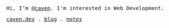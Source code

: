 <p align="left">
  <samp>Hi, I’m <a href="https://github.com/cavendev">@caven</a>. I'm interested in Web Development. </samp>
</p>
<p align="left">
  <samp>
    <a href="https://caven.dev">caven.dev</a> .
    <a href="https://blog.caven.dev">blog</a> .
    <a href="https://notes.caven.dev">notes</a>
  </samp>
</p>

